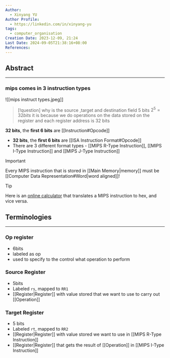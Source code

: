 ```yaml
---
Author:
  - Xinyang YU
Author Profile:
  - https://linkedin.com/in/xinyang-yu
tags:
  - computer_organisation
Creation Date: 2023-12-09, 21:24
Last Date: 2024-09-05T21:38:16+08:00
References: 
---
```

## Abstract
---

### mips comes in 3 instruction types 
![[mips instruct types.jpeg]]

>[!question] why is the source ,target and destination field 5 bits 
>$2^5 = 32bits$
>it is because we do operations on the data stored on the register and each register address is 32 bits 



**32 bits**, the **first 6 bits** are [[Instruction#Opcode]]

- **32 bits**, the **first 6 bits** are [[ISA Instruction Format#Opcode]]
- There are 3 different format types - [[MIPS R-Type Instruction]], [[MIPS I-Type Instruction]] and [[MIPS J-Type Instruction]]

>[!important]
> Every MIPS instruction that is stored in [[Main Memory|memory]] must be [[Computer Data Representation#Word|word aligned]]!

>[!tip]
> Here is an [online calculator](http://mipsconverter.com/instruction.html) that translates a MIPS instruction to hex, and vice versa.




## Terminologies
---
### Op register 
- 6bits 
- labeled as op
- used to specify to the control what operation to perform 

### Source Register 
- 5bits
- Labeled `rs`, mapped to `RR1`
- [[Register|Register]] with value stored that we want to use to carry out [[Operation]]
### Target Register
- 5 bits
- Labeled `rt`, mapped to `RR2`
- [[Register|Register]] with value stored we want to use in [[MIPS R-Type Instruction]]
- [[Register|Register]] that gets the result of [[Operation]] in [[MIPS I-Type Instruction]]



